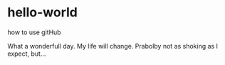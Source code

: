 # hello-world
how to use gitHub

What a wonderfull day. My life will change. Prabolby not as shoking as I expect, but...
